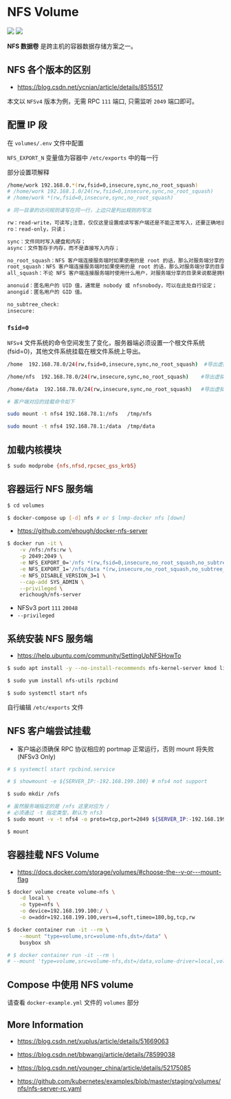 # NFS Volume

[![](https://img.shields.io/badge/AD-%E8%85%BE%E8%AE%AF%E4%BA%91%E5%AE%B9%E5%99%A8%E6%9C%8D%E5%8A%A1-blue.svg)](https://cloud.tencent.com/redirect.php?redirect=10058&cps_key=3a5255852d5db99dcd5da4c72f05df61) [![](https://img.shields.io/badge/Support-%E8%85%BE%E8%AE%AF%E4%BA%91%E8%87%AA%E5%AA%92%E4%BD%93-brightgreen.svg)](https://cloud.tencent.com/developer/support-plan?invite_code=13vokmlse8afh)

**NFS 数据卷** 是跨主机的容器数据存储方案之一。

## NFS 各个版本的区别

* https://blog.csdn.net/ycnian/article/details/8515517

本文以 `NFSv4` 版本为例，无需 RPC `111` 端口, 只需监听 `2049` 端口即可。

## 配置 IP 段

在 `volumes/.env` 文件中配置

`NFS_EXPORT_N` 变量值为容器中 `/etc/exports` 中的每一行

部分设置项解释

```bash
/home/work 192.168.0.*(rw,fsid=0,insecure,sync,no_root_squash)
# /home/work 192.168.1.0/24(rw,fsid=0,insecure,sync,no_root_squash)
# /home/work *(rw,fsid=0,insecure,sync,no_root_squash)

# 同一目录的访问规则请写在同一行，上边只是列出规则的写法

rw：read-write，可读写;注意，仅仅这里设置成读写客户端还是不能正常写入，还要正确地设置共享目录的权限，参考问题7
ro：read-only，只读；

sync：文件同时写入硬盘和内存；
async：文件暂存于内存，而不是直接写入内存；

no_root_squash：NFS 客户端连接服务端时如果使用的是 root 的话，那么对服务端分享的目录来说，也拥有 root 权限。显然开启这项是不安全的。
root_squash：NFS 客户端连接服务端时如果使用的是 root 的话，那么对服务端分享的目录来说，拥有匿名用户权限，通常他将使用 nobody 或 nfsnobody 身份；
all_squash：不论 NFS 客户端连接服务端时使用什么用户，对服务端分享的目录来说都是拥有匿名用户权限；

anonuid：匿名用户的 UID 值，通常是 nobody 或 nfsnobody，可以在此处自行设定；
anongid：匿名用户的 GID 值。

no_subtree_check:
insecure:
```

### `fsid=0`

`NFSv4` 文件系统的命令空间发生了变化，服务器端必须设置一个根文件系统(fsid=0)，其他文件系统挂载在根文件系统上导出。

```bash
/home  192.168.78.0/24(rw,fsid=0,insecure,sync,no_root_squash)  #导出虚拟根目录

/home/nfs  192.168.78.0/24(rw,insecure,sync,no_root_squash)    #导出虚拟根下的子目录1

/home/data  192.168.78.0/24(rw,insecure,sync,no_root_squash)   #导出虚拟根下的子目录2

# 客户端对应的挂载命令如下

sudo mount -t nfs4 192.168.78.1:/nfs   /tmp/nfs

sudo mount -t nfs4 192.168.78.1:/data  /tmp/data
```

## 加载内核模块

```bash
$ sudo modprobe {nfs,nfsd,rpcsec_gss_krb5}
```

## 容器运行 NFS 服务端

```bash
$ cd volumes

$ docker-compose up [-d] nfs # or $ lnmp-docker nfs [down]
```

* https://github.com/ehough/docker-nfs-server

```bash
$ docker run -it \
    -v /nfs:/nfs:rw \
    -p 2049:2049 \
    -e NFS_EXPORT_0='/nfs *(rw,fsid=0,insecure,no_root_squash,no_subtree_check)'  \
    -e NFS_EXPORT_1='/nfs/data *(rw,insecure,no_root_squash,no_subtree_check)'  \
    -e NFS_DISABLE_VERSION_3=1 \
    --cap-add SYS_ADMIN \
    --privileged \
    erichough/nfs-server
```

* NFSv3 port `111` `20048`
* `--privileged`

## 系统安装 NFS 服务端

* https://help.ubuntu.com/community/SettingUpNFSHowTo

```bash
$ sudo apt install -y --no-install-recommends nfs-kernel-server kmod libcap2-bin
```

```bash
$ sudo yum install nfs-utils rpcbind

$ sudo systemctl start nfs
```

自行编辑 `/etc/exports` 文件

## NFS 客户端尝试挂载

* 客户端必须确保 RPC 协议相应的 portmap 正常运行，否则 mount 将失败 (NFSv3 Only)

```bash
# $ systemctl start rpcbind.service

# $ showmount -e ${SERVER_IP:-192.168.199.100} # nfs4 not support

$ sudo mkdir /nfs

# 虽然服务端指定的是 /nfs 这里对应为 /
# 必须通过 -t 指定类型，默认为 nfs3
$ sudo mount -v -t nfs4 -o proto=tcp,port=2049 ${SERVER_IP:-192.168.199.100}:/ /nfs

$ mount
```

## 容器挂载 NFS Volume

* https://docs.docker.com/storage/volumes/#choose-the--v-or---mount-flag

```bash
$ docker volume create volume-nfs \
    -d local \
    -o type=nfs \
    -o device=192.168.199.100:/ \
    -o o=addr=192.168.199.100,vers=4,soft,timeo=180,bg,tcp,rw

$ docker container run -it --rm \
    --mount "type=volume,src=volume-nfs,dst=/data" \
    busybox sh

# $ docker container run -it --rm \
# --mount 'type=volume,src=volume-nfs,dst=/data,volume-driver=local,volume-opt=type=nfs,volume-opt=device=192.168.199.100:/,"volume-opt=o=addr=192.168.199.100,vers=4,soft,timeo=180,bg,tcp,rw"' busybox sh
```

## Compose 中使用 NFS volume

请查看 `docker-example.yml` 文件的 `volumes` 部分

## More Information

* https://blog.csdn.net/xuplus/article/details/51669063

* https://blog.csdn.net/bbwangj/article/details/78599038

* https://blog.csdn.net/younger_china/article/details/52175085

* https://github.com/kubernetes/examples/blob/master/staging/volumes/nfs/nfs-server-rc.yaml

